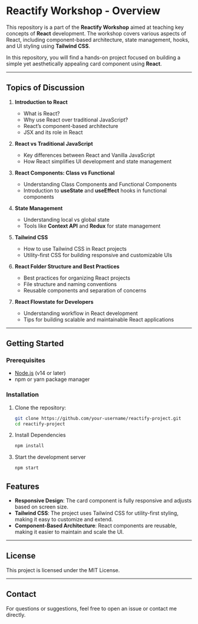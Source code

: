 # Reactify Workshop - Overview

This repository is a part of the **Reactify Workshop** aimed at teaching key concepts of **React** development. The workshop covers various aspects of React, including component-based architecture, state management, hooks, and UI styling using **Tailwind CSS**. 

In this repository, you will find a hands-on project focused on building a simple yet aesthetically appealing card component using **React**.

---

## Topics of Discussion

1. **Introduction to React**
   - What is React?
   - Why use React over traditional JavaScript?
   - React’s component-based architecture
   - JSX and its role in React

2. **React vs Traditional JavaScript**
   - Key differences between React and Vanilla JavaScript
   - How React simplifies UI development and state management

3. **React Components: Class vs Functional**
   - Understanding Class Components and Functional Components
   - Introduction to **useState** and **useEffect** hooks in functional components

4. **State Management**
   - Understanding local vs global state
   - Tools like **Context API** and **Redux** for state management

5. **Tailwind CSS**
   - How to use Tailwind CSS in React projects
   - Utility-first CSS for building responsive and customizable UIs

6. **React Folder Structure and Best Practices**
   - Best practices for organizing React projects
   - File structure and naming conventions
   - Reusable components and separation of concerns

7. **React Flowstate for Developers**
   - Understanding workflow in React development
   - Tips for building scalable and maintainable React applications

---

## Getting Started

### Prerequisites

- [Node.js](https://nodejs.org/) (v14 or later)
- npm or yarn package manager

### Installation

1. Clone the repository:

   ```bash
   git clone https://github.com/your-username/reactify-project.git
   cd reactify-project
   ```
2. Install Dependencies
    ```bash
    npm install
    ```
3. Start the development server 
    ```bash
    npm start
    ```

## Features

- **Responsive Design**: The card component is fully responsive and adjusts based on screen size.
- **Tailwind CSS**: The project uses Tailwind CSS for utility-first styling, making it easy to customize and extend.
- **Component-Based Architecture**: React components are reusable, making it easier to maintain and scale the UI.

---

## License

This project is licensed under the MIT License.

---

## Contact

For questions or suggestions, feel free to open an issue or contact me directly.

